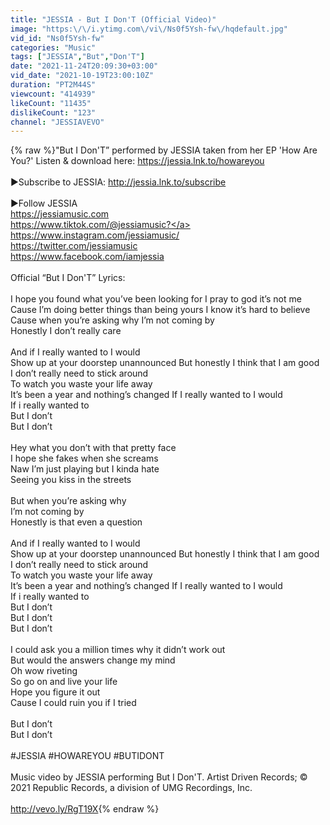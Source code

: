 ```yaml
---
title: "JESSIA - But I Don'T (Official Video)"
image: "https:\/\/i.ytimg.com\/vi\/Ns0f5Ysh-fw\/hqdefault.jpg"
vid_id: "Ns0f5Ysh-fw"
categories: "Music"
tags: ["JESSIA","But","Don'T"]
date: "2021-11-24T20:09:30+03:00"
vid_date: "2021-10-19T23:00:10Z"
duration: "PT2M44S"
viewcount: "414939"
likeCount: "11435"
dislikeCount: "123"
channel: "JESSIAVEVO"
---
```

{% raw %}&quot;But I Don'T” performed by JESSIA taken from her EP 'How Are You?' Listen &amp; download here: <a rel="nofollow" target="blank" href="https://jessia.lnk.to/howareyou">https://jessia.lnk.to/howareyou</a><br /><br />►Subscribe to JESSIA: <a rel="nofollow" target="blank" href="http://jessia.lnk.to/subscribe">http://jessia.lnk.to/subscribe</a> <br /><br />►Follow JESSIA<br /><a rel="nofollow" target="blank" href="https://jessiamusic.com">https://jessiamusic.com</a><br /><a rel="nofollow" target="blank" href="https://www.tiktok.com/@jessiamusic?">https://www.tiktok.com/@jessiamusic?</a><br /><a rel="nofollow" target="blank" href="https://www.instagram.com/jessiamusic/">https://www.instagram.com/jessiamusic/</a> <br /><a rel="nofollow" target="blank" href="https://twitter.com/jessiamusic">https://twitter.com/jessiamusic</a> <br /><a rel="nofollow" target="blank" href="https://www.facebook.com/iamjessia">https://www.facebook.com/iamjessia</a><br /><br />Official “But I Don'T” Lyrics:<br /><br />I hope you found what you’ve been looking for I pray to god it’s not me<br />Cause I’m doing better things than being yours I know it’s hard to believe<br />Cause when you’re asking why I’m not coming by<br />Honestly I don’t really care<br /><br />And if I really wanted to I would<br />Show up at your doorstep unannounced But honestly I think that I am good<br />I don’t really need to stick around<br />To watch you waste your life away<br />It’s been a year and nothing’s changed If I really wanted to I would<br />If i really wanted to<br />But I don’t<br />But I don’t<br /><br />Hey what you don’t with that pretty face <br />I hope she fakes when she screams <br />Naw I’m just playing but I kinda hate <br />Seeing you kiss in the streets<br /><br />But when you’re asking why<br />I’m not coming by<br />Honestly is that even a question<br /><br />And if I really wanted to I would<br />Show up at your doorstep unannounced But honestly I think that I am good<br />I don’t really need to stick around<br />To watch you waste your life away<br />It’s been a year and nothing’s changed If I really wanted to I would<br />If i really wanted to<br />But I don’t<br />But I don’t<br />But I don’t<br /><br />I could ask you a million times why it didn’t work out <br />But would the answers change my mind<br />Oh wow riveting<br />So go on and live your life<br />Hope you figure it out<br />Cause I could ruin you if I tried<br /><br />But I don’t <br />But I don’t<br /><br />#JESSIA #HOWAREYOU #BUTIDONT<br /><br />Music video by JESSIA performing But I Don'T. Artist Driven Records; © 2021 Republic Records, a division of UMG Recordings, Inc.<br /><br /><a rel="nofollow" target="blank" href="http://vevo.ly/RgT19X">http://vevo.ly/RgT19X</a>{% endraw %}
